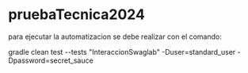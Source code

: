 # pruebaTecnica2024

para ejecutar la automatizacion se debe realizar con el comando:

gradle clean test --tests "InteraccionSwaglab" -Duser=standard_user -Dpassword=secret_sauce